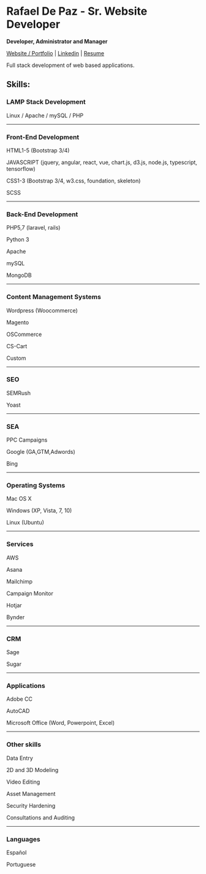 # Rafael De Paz - Sr. Website Developer
<p><b>Developer, Administrator and Manager</b></p>
<p><a href="https://rdepaz.com" title="rdepaz.com">Website / Portfolio</a> | <a href="https://www.linkedin.com/in/rafael-de-paz-2514b1122/" title="Rafael De Paz">Linkedin</a> | <a href="https://drive.google.com/file/d/0B8qTaEwJN95Ab3dFUDhlU1VwNzg/view?usp=sharing" title="Rafael De Paz">Resume</a></p>
<p>Full stack development of web based applications.</p>
<h2>Skills:</h2>
<h3>LAMP Stack Development</h3>
<p>Linux / Apache / mySQL / PHP</p>
<hr/>
<h3>Front-End Development</h3>
<p>HTML1-5 (Bootstrap 3/4)</p>
<p>JAVASCRIPT (jquery, angular, react, vue, chart.js, d3.js, node.js, typescript, tensorflow)</p>
<p>CSS1-3 (Bootstrap 3/4, w3.css, foundation, skeleton)</p>
<p>SCSS</p>
<hr/>
<h3>Back-End Development</h3>
<p>PHP5,7 (laravel, rails)</p>
<p>Python 3</p>
<p>Apache</p>
<p>mySQL</p>
<p>MongoDB</p>
<hr/>
<h3>Content Management Systems</h3>
<p>Wordpress (Woocommerce)</p>
<p>Magento</p>
<p>OSCommerce</p>
<p>CS-Cart</p>
<p>Custom</p>
<hr/>
<h3>SEO</h3>
<p>SEMRush</p>
<p>Yoast</p>
<hr/>
<h3>SEA</h3>
<p>PPC Campaigns</p>
<p>Google (GA,GTM,Adwords)</p>
<p>Bing</p>
<hr/>
<h3>Operating Systems</h3>
<p>Mac OS X</p>
<p>Windows (XP, Vista, 7, 10)</p>
<p>Linux (Ubuntu)</p>
<hr/>
<h3>Services</h3>
<p>AWS</p>
<p>Asana</p>
<p>Mailchimp</p>
<p>Campaign Monitor</p>
<p>Hotjar</p>
<p>Bynder</p>
<hr/>
<h3>CRM</h3>
<p>Sage</p>
<p>Sugar</p>
<hr/>
<h3>Applications</h3>
<p>Adobe CC</p>
<p>AutoCAD</p>
<p>Microsoft Office (Word, Powerpoint, Excel)</p>
<hr/>
<h3>Other skills</h3>
<p>Data Entry</p>
<p>2D and 3D Modeling</p>
<p>Video Editing</p>
<p>Asset Management</p>
<p>Security Hardening</p>
<p>Consultations and Auditing</p>
<hr/>
<h3>Languages</h3>
<p>Español</p>
<p>Portuguese</p>